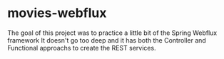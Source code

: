 # movies-webflux

The goal of this project was to practice a little bit of the Spring Webflux framework
It doesn't go too deep and it has both the Controller and Functional approachs to create the REST services.
